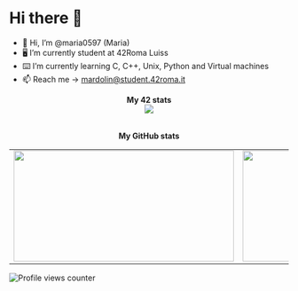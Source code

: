 # Hi there 👋
- 👋 Hi, I’m @maria0597 (Maria)
- 🖥 I’m currently student at 42Roma Luiss
- ⌨️ I’m currently learning C, C++, Unix, Python and Virtual machines
- 📫 Reach me -> mardolin@student.42roma.it
<div align="center">
	<table>
		<tr>
			<b>My 42 stats</b></br>
		</tr>
		<tr>
			<a href="https://github.com/maria0597">
				<img src="https://badge42.vercel.app/api/v2/clftwj9c4000608l2h98nszsf/stats?cursusId=21&coalitionId=125">
			</a>
		</tr>
	</table>
	<table>
		<tr>
			<b>My GitHub stats</b>
		</tr>
		<tr>
			<td>
				<a href="https://github.com/maria0597">
					<img src="https://awesome-github-stats.azurewebsites.net/user-stats/maria0597?cardType=level&theme=tokyonight" width="397" height="200">
				</a> 
			</td>
			<td>
				<a href="https://github.com/maria0597?tab=repositories">
					<img src="https://github-readme-stats.vercel.app/api/top-langs/?username=maria0597&layout=compact&theme=tokyonight" width="380" height="200">
				</a>
			</td>
		</tr>
	</table>
</div>

![Profile views counter](https://komarev.com/ghpvc/?username=maria0597&&style=flat-square)
